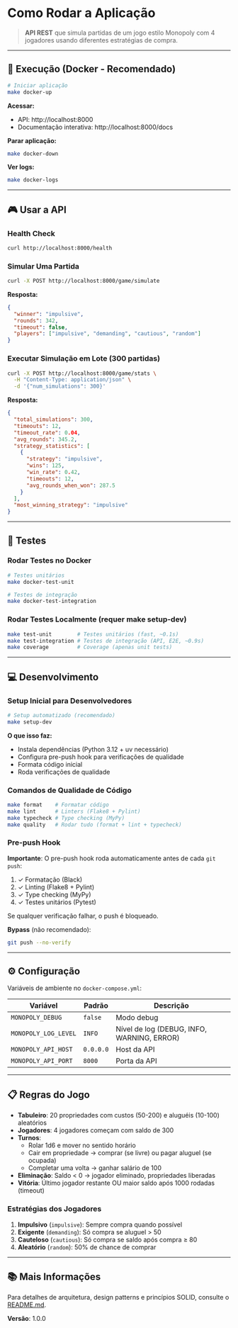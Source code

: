 # Como Rodar a Aplicação

> **API REST** que simula partidas de um jogo estilo Monopoly com 4 jogadores usando diferentes estratégias de compra.

---

## 🚀 Execução (Docker - Recomendado)

```bash
# Iniciar aplicação
make docker-up
```

**Acessar:**
- API: http://localhost:8000
- Documentação interativa: http://localhost:8000/docs

**Parar aplicação:**
```bash
make docker-down
```

**Ver logs:**
```bash
make docker-logs
```

---

## 🎮 Usar a API

### Health Check
```bash
curl http://localhost:8000/health
```

### Simular Uma Partida
```bash
curl -X POST http://localhost:8000/game/simulate
```

**Resposta:**
```json
{
  "winner": "impulsive",
  "rounds": 342,
  "timeout": false,
  "players": ["impulsive", "demanding", "cautious", "random"]
}
```

### Executar Simulação em Lote (300 partidas)
```bash
curl -X POST http://localhost:8000/game/stats \
  -H "Content-Type: application/json" \
  -d '{"num_simulations": 300}'
```

**Resposta:**
```json
{
  "total_simulations": 300,
  "timeouts": 12,
  "timeout_rate": 0.04,
  "avg_rounds": 345.2,
  "strategy_statistics": [
    {
      "strategy": "impulsive",
      "wins": 125,
      "win_rate": 0.42,
      "timeouts": 12,
      "avg_rounds_when_won": 287.5
    }
  ],
  "most_winning_strategy": "impulsive"
}
```

---

## 🧪 Testes

### Rodar Testes no Docker
```bash
# Testes unitários
make docker-test-unit

# Testes de integração
make docker-test-integration
```

### Rodar Testes Localmente (requer make setup-dev)
```bash
make test-unit        # Testes unitários (fast, ~0.1s)
make test-integration # Testes de integração (API, E2E, ~0.9s)
make coverage         # Coverage (apenas unit tests)
```

---

## 💻 Desenvolvimento

### Setup Inicial para Desenvolvedores

```bash
# Setup automatizado (recomendado)
make setup-dev
```

**O que isso faz:**
- Instala dependências (Python 3.12 + uv necessário)
- Configura pre-push hook para verificações de qualidade
- Formata código inicial
- Roda verificações de qualidade

### Comandos de Qualidade de Código

```bash
make format    # Formatar código
make lint      # Linters (Flake8 + Pylint)
make typecheck # Type checking (MyPy)
make quality   # Rodar tudo (format + lint + typecheck)
```

### Pre-push Hook

**Importante**: O pre-push hook roda automaticamente antes de cada `git push`:
1. ✓ Formatação (Black)
2. ✓ Linting (Flake8 + Pylint)
3. ✓ Type checking (MyPy)
4. ✓ Testes unitários (Pytest)

Se qualquer verificação falhar, o push é bloqueado.

**Bypass** (não recomendado):
```bash
git push --no-verify
```

---

## ⚙️ Configuração

Variáveis de ambiente no `docker-compose.yml`:

| Variável | Padrão | Descrição |
|----------|--------|-----------|
| `MONOPOLY_DEBUG` | `false` | Modo debug |
| `MONOPOLY_LOG_LEVEL` | `INFO` | Nível de log (DEBUG, INFO, WARNING, ERROR) |
| `MONOPOLY_API_HOST` | `0.0.0.0` | Host da API |
| `MONOPOLY_API_PORT` | `8000` | Porta da API |

---

## 📋 Regras do Jogo

- **Tabuleiro**: 20 propriedades com custos (50-200) e aluguéis (10-100) aleatórios
- **Jogadores**: 4 jogadores começam com saldo de 300
- **Turnos**:
  - Rolar 1d6 e mover no sentido horário
  - Cair em propriedade → comprar (se livre) ou pagar aluguel (se ocupada)
  - Completar uma volta → ganhar salário de 100
- **Eliminação**: Saldo < 0 → jogador eliminado, propriedades liberadas
- **Vitória**: Último jogador restante OU maior saldo após 1000 rodadas (timeout)

### Estratégias dos Jogadores

1. **Impulsivo** (`impulsive`): Sempre compra quando possível
2. **Exigente** (`demanding`): Só compra se aluguel > 50
3. **Cauteloso** (`cautious`): Só compra se saldo após compra ≥ 80
4. **Aleatório** (`random`): 50% de chance de comprar

---

## 📚 Mais Informações

Para detalhes de arquitetura, design patterns e princípios SOLID, consulte o [README.md](README.md).

**Versão**: 1.0.0
